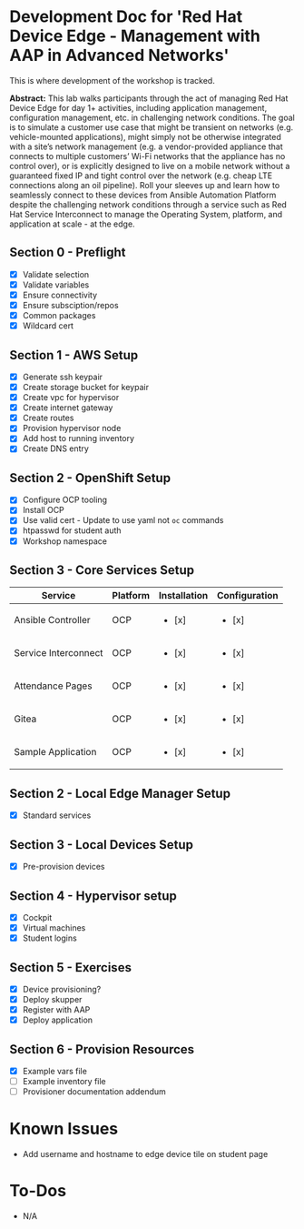 # Development Doc for 'Red Hat Device Edge - Management with AAP in Advanced Networks'

This is where development of the workshop is tracked.

**Abstract:**
This lab walks participants through the act of managing Red Hat Device Edge for day 1+ activities, including application management, configuration management, etc. in challenging network conditions. The goal is to simulate a customer use case that might be transient on networks (e.g. vehicle-mounted applications), might simply not be otherwise integrated with a site’s network management (e.g. a vendor-provided appliance that connects to multiple customers’ Wi-Fi networks that the appliance has no control over), or is explicitly designed to live on a mobile network without a guaranteed fixed IP and tight control over the network (e.g. cheap LTE connections along an oil pipeline). Roll your sleeves up and learn how to seamlessly connect to these devices from Ansible Automation Platform despite the challenging network conditions through a service such as Red Hat Service Interconnect to manage the Operating System, platform, and application at scale - at the edge.

## Section 0 - Preflight
- [x] Validate selection
- [x] Validate variables
- [x] Ensure connectivity
- [x] Ensure subsciption/repos
- [x] Common packages
- [x] Wildcard cert
 
## Section 1 - AWS Setup
- [x] Generate ssh keypair
- [x] Create storage bucket for keypair
- [x] Create vpc for hypervisor
- [x] Create internet gateway
- [x] Create routes
- [x] Provision hypervisor node
- [x] Add host to running inventory
- [x] Create DNS entry

## Section 2 - OpenShift Setup
- [x] Configure OCP tooling
- [x] Install OCP
- [x] Use valid cert
      - Update to use yaml not `oc` commands
- [x] htpasswd for student auth
- [x] Workshop namespace

## Section 3 - Core Services Setup
| Service | Platform | Installation | Configuration |
| ------- | -------- | ------------ | ------------- |
| Ansible Controller | OCP | <ul><li>[x]</li></ul> | <ul><li>[x]</li></ul> |
| Service Interconnect | OCP | <ul><li>[x]</li></ul> | <ul><li>[x]</li></ul> |
| Attendance Pages | OCP | <ul><li>[x]</li></ul> | <ul><li>[x]</li></ul> |
| Gitea | OCP | <ul><li>[x]</li></ul> | <ul><li>[x]</li></ul> |
| Sample Application | OCP | <ul><li>[x]</li></ul> | <ul><li>[x]</li></ul> |

## Section 2 - Local Edge Manager Setup
- [x] Standard services

## Section 3 - Local Devices Setup
- [x] Pre-provision devices

## Section 4 - Hypervisor setup
- [x] Cockpit
- [x] Virtual machines
- [x] Student logins

## Section 5 - Exercises
- [x] Device provisioning?
- [x] Deploy skupper
- [x] Register with AAP
- [x] Deploy application

## Section 6 - Provision Resources
- [x] Example vars file
- [ ] Example inventory file
- [ ] Provisioner documentation addendum

# Known Issues
- Add username and hostname to edge device tile on student page

# To-Dos
- N/A
